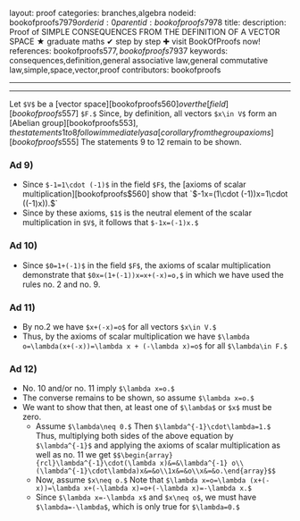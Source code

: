 layout: proof
categories: branches,algebra
nodeid: bookofproofs$7979
orderid: 0
parentid: bookofproofs$7978
title: 
description: Proof of SIMPLE CONSEQUENCES FROM THE DEFINITION OF A VECTOR SPACE ★ graduate maths ✔ step by step ✚ visit BookOfProofs now!
references: bookofproofs$577,bookofproofs$7937
keywords: consequences,definition,general associative law,general commutative law,simple,space,vector,proof
contributors: bookofproofs

---


---

Let `$V$` be a [vector space][bookofproofs$560] over the [field][bookofproofs$557] `$F.$` Since, by definition, all vectors `$x\in V$` form an [Abelian group][bookofproofs$553], the statements 1 to 8 follow immediately as a [corollary from the group axioms][bookofproofs$555] The statements 9 to 12 remain to be shown.

### Ad 9)

* Since `$-1=1\cdot (-1)$` in the field `$F$`, the [axioms of scalar multiplication][bookofproofs$560] show that `$-1x=(1\cdot (-1))x=1\cdot ((-1)x)).$`
* Since by these axioms, `$1$` is the neutral element of the scalar multiplication in `$V$`, it follows that `$-1x=(-1)x.$`

### Ad 10)

* Since `$0=1+(-1)$` in the field `$F$`, the axioms of scalar multiplication demonstrate that `$0x=(1+(-1))x=x+(-x)=o,$` in which we have used the rules no. 2 and no. 9.

### Ad 11)

* By no.2 we have `$x+(-x)=o$` for all vectors `$x\in V.$`
* Thus, by the axioms of scalar multiplication we have `$\lambda o=\lambda(x+(-x))=\lambda x + (-\lambda x)=o$` for all `$\lambda\in F.$`

### Ad 12)

* No. 10 and/or no. 11 imply `$\lambda x=o.$`
* The converse remains to be shown, so assume `$\lambda x=o.$` 
* We want to show that then, at least one of `$\lambda$` or `$x$` must be zero.
   * Assume `$\lambda\neq 0.$` Then `$\lambda^{-1}\cdot\lambda=1.$` Thus, multiplying both sides of the above equation by `$\lambda^{-1}$` and applying the axioms of scalar multiplication as well as no. 11 we get `$$\begin{array}{rcl}\lambda^{-1}\cdot(\lambda x)&=&\lambda^{-1} o\\(\lambda^{-1}\cdot\lambda)x&=&o\\1x&=&o\\x&=&o.\end{array}$$`
   * Now, assume `$x\neq o.$` Note that `$\lambda x=o=\lambda (x+(-x))=\lambda x+(-\lambda x)=o+(-\lambda x)=-\lambda x.$`
   * Since `$\lambda x=-\lambda x$` and `$x\neq o$`, we must have `$\lambda=-\lambda$`, which is only true for `$\lambda=0.$`
